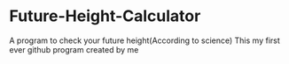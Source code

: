 # Future-Height-Calculator
A program to check your future height(According to science) This my first ever github program created by me
